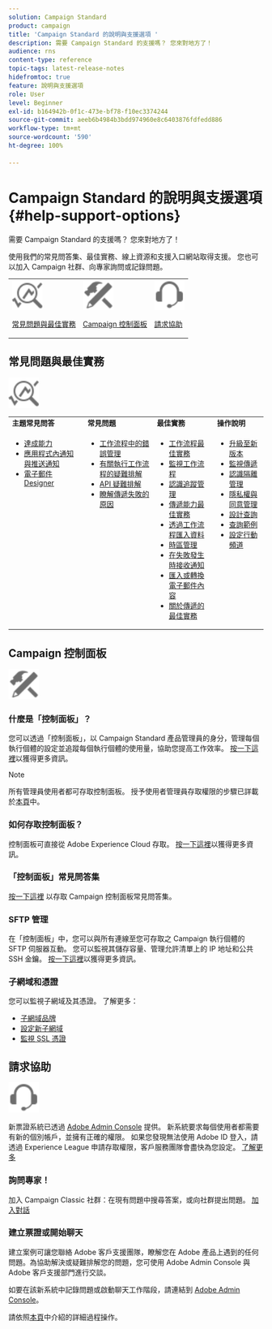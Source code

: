 ```yaml
---
solution: Campaign Standard
product: campaign
title: 'Campaign Standard 的說明與支援選項 '
description: 需要 Campaign Standard 的支援嗎？ 您來對地方了！
audience: rns
content-type: reference
topic-tags: latest-release-notes
hidefromtoc: true
feature: 說明與支援選項
role: User
level: Beginner
exl-id: b164942b-0f1c-473e-bf78-f10ec3374244
source-git-commit: aeeb6b4984b3bdd974960e8c6403876fdfedd886
workflow-type: tm+mt
source-wordcount: '590'
ht-degree: 100%

---
```


# Campaign Standard 的說明與支援選項 {#help-support-options}

需要 Campaign Standard 的支援嗎？ 您來對地方了！

使用我們的常見問答集、最佳實務、線上資源和支援入口網站取得支援。 您也可以加入 Campaign 社群、向專家詢問或記錄問題。

<table>
    <tr>
        <td><img src="start/using/assets/do-not-localize/icon-faq.svg" width="60px"><p><a href="#faq">常見問題與最佳實務</a></p></td>
        <td><img src="start/using/assets/do-not-localize/icon-control-panel.svg" width="60px"><p><a href="#control-panel">Campaign 控制面板</a></p></td>
        <td><img src="start/using/assets/do-not-localize/icon-support.svg" width="60px"><p><a href="#support">請求協助</a></p></td>
    </tr>
</table>

## 常見問題與最佳實務

<img src="start/using/assets/do-not-localize/icon-faq.svg" width="60px">

<table>
    <tr><td><strong>主題常見問答</strong></td><td><strong>常見問題</strong></td><td><strong>最佳實務</strong></td><td><strong>操作說明</strong></td></tr>
    <tr>
    <td valign="top">
        <ul>
        <li><a href="sending/using/monitor-deliverability.md">達成能力</a></li>
        <li><a href="administration/using/aep-faq.md">應用程式內通知與推送通知</a></li>
        <li><a href="designing/using/faq-email-designer.md">電子郵件 Designer</a></li>
        </ul>
    </td>
    <td valign="top">
        <ul>
        <li><a href="automating/using/monitoring-workflow-execution.md#error-management">工作流程中的錯誤管理</a></li>
        <li><a href="automating/using/best-practices-workflows.md">有關執行工作流程的疑難排解</a></li>
        <li><a href="api/using/troubleshooting.md">API 疑難排解</a></li>
        <li><a href="sending/using/understanding-delivery-failures.md">瞭解傳遞失敗的原因</a></li>
        </ul>
    </td>
   <td valign="top">
        <ul>
        <li><a href="automating/using/best-practices-workflows.md">工作流程最佳實務</a></li>
        <li><a href="automating/using/about-workflow-execution.md">監視工作流程</a></li>
        <li><a href="sending/using/tracking-messages.md">認識追蹤管理</a></li>
        <li><a href="sending/using/about-deliverability.md">傳遞能力最佳實務</a></li>
        <li><a href="automating/using/creating-import-workflow-templates.md">透過工作流程匯入資料</a></li>
        <li><a href="sending/using/sending-messages-at-the-recipient-s-time-zone.md">時區管理</a></li>
        <li><a href="sending/using/receiving-alerts-when-failures-happen.md">在失敗發生時接收通知</a></li>
        <li><a href="designing/using/using-existing-content.md">匯入或轉換電子郵件內容</a></li>
        <li><a href="sending/using/delivery-best-practices.md">關於傳遞的最佳實務</a></li>
        </ul>
    </td>
    <td valign="top">
        <ul>
        <li><a href="rn/using/release-planning.md">升級至新版本</a></li>
        <li><a href="sending/using/monitoring-a-delivery.md">監視傳遞</a></li>
        <li><a href="sending/using/understanding-quarantine-management.md">認識隔離管理</a></li>
        <li><a href="start/using/privacy-management.md">隱私權與同意管理</a></li>
        <li><a href="automating/using/query.md">設計查詢</a></li>
        <li><a href="automating/using/query-samples.md">查詢範例</a></li>
        <li><a href="https://helpx.adobe.com/campaiacs-mobile.html">設定行動頻道</a></li>
        </ul>
    </td>
    </tr>
</table>

## Campaign 控制面板

<img src="start/using/assets/do-not-localize/icon-control-panel.svg" width="60px">

### 什麼是「控制面板」？

您可以透過「控制面板」，以 Campaign Standard 產品管理員的身分，管理每個執行個體的設定並追蹤每個執行個體的使用量，協助您提高工作效率。
[按一下這裡](https://experienceleague.adobe.com/docs/control-panel/using/discover-control-panel/key-features.html?lang=zh-Hant#discover-control-panel)以獲得更多資訊。

>[!NOTE]
>
>所有管理員使用者都可存取控制面板。 授予使用者管理員存取權限的步驟已詳載於[本頁](https://experienceleague.adobe.com/docs/control-panel/using/discover-control-panel/managing-permissions.html?lang=zh-Hant#discover-control-panel)中。

### 如何存取控制面板？

控制面板可直接從 Adobe Experience Cloud 存取。 [按一下這裡](https://experienceleague.adobe.com/docs/control-panel/using/discover-control-panel/accessing-control-panel.html?lang=zh-Hant#discover-control-panel)以獲得更多資訊。

### 「控制面板」常見問答集

[按一下這裡](https://experienceleague.adobe.com/docs/control-panel/using/faq.html?lang=zh-Hant) 以存取 Campaign 控制面板常見問答集。

### SFTP 管理

在「控制面板」中，您可以與所有連線至您可存取之 Campaign 執行個體的 SFTP 伺服器互動。 您可以監視其儲存容量、管理允許清單上的 IP 地址和公共 SSH 金鑰。 [按一下這裡](https://experienceleague.adobe.com/docs/control-panel/using/sftp-management/about-sftp-management.html?lang=zh-Hant#sftp-management)以獲得更多資訊。

### 子網域和憑證

您可以監視子網域及其憑證。 了解更多：

* [子網域品牌](https://experienceleague.adobe.com/docs/control-panel/using/subdomains-and-certificates/subdomains-branding.html?lang=zh-Hant#subdomains-and-certificates)
* [設定新子網域](https://experienceleague.adobe.com/docs/control-panel/using/subdomains-and-certificates/setting-up-new-subdomain.html?lang=zh-Hant#subdomains-and-certificates)
* [監視 SSL 憑證](https://experienceleague.adobe.com/docs/control-panel/using/subdomains-and-certificates/renewing-subdomain-certificate.html?lang=zh-Hant#subdomains-and-certificates)

## 請求協助

<img src="start/using/assets/do-not-localize/icon-support.svg" width="60px">

新票證系統已透過 [Adobe Admin Console](https://adminconsole.adobe.com/overview) 提供。 新系統要求每個使用者都需要有新的個別帳戶，並擁有正確的權限。 如果您發現無法使用 Adobe ID 登入，請透過 Experience League 申請存取權限，客戶服務團隊會盡快為您設定。 [了解更多](https://helpx.adobe.com/tw/enterprise/admin-guide.html/enterprise/using/support-for-experience-cloud.ug.html)

### 詢問專家！

加入 Campaign Classic 社群：在現有問題中搜尋答案，或向社群提出問題。 [加入對話](https://experienceleaguecommunities.adobe.cadobe-campaign-standard/ct-p/adobe-campaign-standard-community)

### 建立票證或開始聊天

建立案例可讓您聯絡 Adobe 客戶支援團隊，瞭解您在 Adobe 產品上遇到的任何問題。為協助解決或疑難排解您的問題，您可使用 Adobe Admin Console 與 Adobe 客戶支援部門進行交談。

如要在該新系統中記錄問題或啟動聊天工作階段，請連結到 [Adobe Admin Console](https://adminconsole.adobe.com/overview)。

請依照[本頁](https://helpx.adobe.com/enterprise/admin-guide.html/enterprise/using/support-for-experience-cloud.ug.html)中介紹的詳細過程操作。
